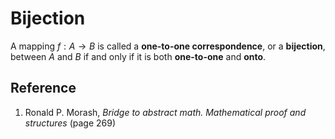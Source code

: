 # Bijection

A mapping $f: A \rightarrow B$ is called a **one-to-one correspondence**, or a **bijection**, between $A$ and $B$ if and only if it is both **one-to-one** and **onto**.

## Reference

1. Ronald P. Morash, *Bridge to abstract math. Mathematical proof and structures* (page 269)
